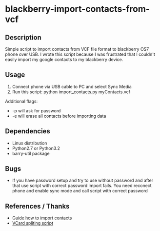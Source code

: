# blackberry-import-contacts-from-vcf
## Description
Simple script to import contacts from VCF file format to blackberry OS7 phone over USB.
I wrote this script because I was frustrated that I couldn't easily import my google contacts to my blackberry device.

## Usage
1. Connect phone via USB cable to PC and select Sync Media
2. Run this script:
    python import_contacts.py myContacts.vcf

Additional flags:
* -p will ask for password
* -e will erase all contacts before importing data

## Dependencies
* Linux distribution
* Python2.7 or Python3.2
* barry-util package

## Bugs
* If you have password setup and try to use without password and after that use script with correct password import fails. You need reconect phone and enable sync mode and call script with correct password

## References / Thanks
* [Guide how to import contacts](http://www.mattvenn.net/2013/06/25/howto-import-vcard-contact-to-blackberry-curve-on-linux/comment-page-1/?rcommentid=23648&rerror=htmllang%3Den&rchash=d6bd258b4e11460231f96c61974e93b3#commentform)
* [VCard spliting script](https://gist.github.com/szczys/1478337)

